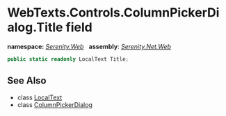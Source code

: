# WebTexts.Controls.ColumnPickerDialog.Title field
**namespace:** *[Serenity.Web](../../README.md#serenity.web-namespace)*   **assembly**: *[Serenity.Net.Web](../../README.md)*

```csharp
public static readonly LocalText Title;
```

## See Also

* class [LocalText](../Serenity.Net.Core/../../Serenity/LocalText.md)
* class [ColumnPickerDialog](../WebTexts.Controls.ColumnPickerDialog.md)